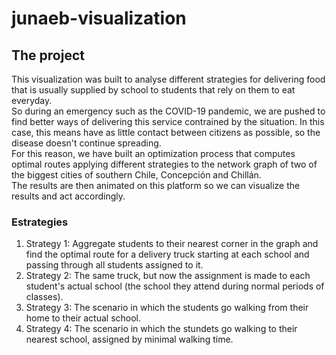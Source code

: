 # junaeb-visualization
## The project
This visualization was built to analyse different strategies
for delivering food that is usually supplied by school to 
students that rely on them to eat everyday. <br>
So during an emergency such as the COVID-19 pandemic, we are pushed
to find better ways of delivering this service contrained by the situation.
In this case, this means have as little contact between citizens as possible, so the disease
doesn't continue spreading.<br>
For this reason, we have built an optimization process that computes optimal routes applying different
strategies to the network graph of two of the biggest cities of southern Chile, Concepción and Chillán.<br>
The results are then animated on this platform so we can visualize the results and act accordingly.

### Estrategies
1. Strategy 1: Aggregate students to their nearest corner in the graph and find the optimal route for a delivery truck starting
at each school and passing through all students assigned to it.
1. Strategy 2: The same truck, but now the assignment is made to each student's actual school (the school they attend during normal periods of classes).
1. Strategy 3: The scenario in which the students go walking from their home to their actual school.
1. Strategy 4: The scenario in which the stundets go walking to their nearest school, assigned by minimal walking time.
